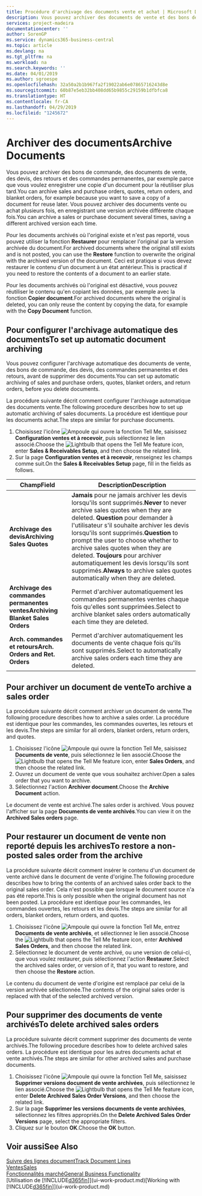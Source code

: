 ```yaml
---
title: Procédure d'archivage des documents vente et achat | Microsoft Docs
description: Vous pouvez archiver des documents de vente et des bons de commande, des devis, des retours et des commandes permanentes, et vous pouvez utiliser le document archivé pour recréer le document d'origine.
services: project-madeira
documentationcenter: ''
author: SorenGP
ms.service: dynamics365-business-central
ms.topic: article
ms.devlang: na
ms.tgt_pltfrm: na
ms.workload: na
ms.search.keywords: ''
ms.date: 04/01/2019
ms.author: sgroespe
ms.openlocfilehash: 32a50a2b1b967fa2f19022ab6e07865716243d8e
ms.sourcegitcommit: 60b87e5eb32bb408dd65b9855c29159b1dfbfca8
ms.translationtype: HT
ms.contentlocale: fr-CA
ms.lasthandoff: 04/29/2019
ms.locfileid: "1245672"
---
```

# <a name="archive-documents"></a><span data-ttu-id="263c3-103">Archiver des documents</span><span class="sxs-lookup"><span data-stu-id="263c3-103">Archive Documents</span></span>
<span data-ttu-id="263c3-104">Vous pouvez archiver des bons de commande, des documents de vente, des devis, des retours et des commandes permanentes, par exemple parce que vous voulez enregistrer une copie d'un document pour la réutiliser plus tard.</span><span class="sxs-lookup"><span data-stu-id="263c3-104">You can archive sales and purchase orders, quotes, return orders, and blanket orders, for example because you want to save a copy of a document for reuse later.</span></span> <span data-ttu-id="263c3-105">Vous pouvez archiver des documents vente ou achat plusieurs fois, en enregistrant une version archivée différente chaque fois.</span><span class="sxs-lookup"><span data-stu-id="263c3-105">You can archive a sales or purchase document several times, saving a different archived version each time.</span></span>

<span data-ttu-id="263c3-106">Pour les documents archivés où l'original existe et n'est pas reporté, vous pouvez utiliser la fonction **Restaurer** pour remplacer l'original par la version archivée du document.</span><span class="sxs-lookup"><span data-stu-id="263c3-106">For archived documents where the original still exists and is not posted, you can use the **Restore** function to overwrite the original with the archived version of the document.</span></span> <span data-ttu-id="263c3-107">Ceci est pratique si vous devez restaurer le contenu d'un document à un état antérieur.</span><span class="sxs-lookup"><span data-stu-id="263c3-107">This is practical if you need to restore the contents of a document to an earlier state.</span></span>

<span data-ttu-id="263c3-108">Pour les documents archivés où l'original est désactivé, vous pouvez réutiliser le contenu qu'en copiant les données, par exemple avec la fonction **Copier document**.</span><span class="sxs-lookup"><span data-stu-id="263c3-108">For archived documents where the original is deleted, you can only reuse the content by copying the data, for example with the **Copy Document** function.</span></span>   

## <a name="to-set-up-automatic-document-archiving"></a><span data-ttu-id="263c3-109">Pour configurer l'archivage automatique des documents</span><span class="sxs-lookup"><span data-stu-id="263c3-109">To set up automatic document archiving</span></span>  
<span data-ttu-id="263c3-110">Vous pouvez configurer l'archivage automatique des documents de vente, des bons de commande, des devis, des commandes permanentes et des retours, avant de supprimer des documents.</span><span class="sxs-lookup"><span data-stu-id="263c3-110">You can set up automatic archiving of sales and purchase orders, quotes, blanket orders, and return orders, before you delete documents.</span></span>

<span data-ttu-id="263c3-111">La procédure suivante décrit comment configurer l'archivage automatique des documents vente.</span><span class="sxs-lookup"><span data-stu-id="263c3-111">The following procedure describes how to set up automatic archiving of sales documents.</span></span> <span data-ttu-id="263c3-112">La procédure est identique pour les documents achat.</span><span class="sxs-lookup"><span data-stu-id="263c3-112">The steps are similar for purchase documents.</span></span>
1.  <span data-ttu-id="263c3-113">Choisissez l'icône ![Ampoule qui ouvre la fonction Tell Me](media/ui-search/search_small.png "Dites-moi ce que vous voulez faire"), saisissez **Configuration ventes et à recevoir**, puis sélectionnez le lien associé.</span><span class="sxs-lookup"><span data-stu-id="263c3-113">Choose the ![Lightbulb that opens the Tell Me feature](media/ui-search/search_small.png "Tell me what you want to do") icon, enter **Sales & Receivables Setup**, and then choose the related link.</span></span>
2. <span data-ttu-id="263c3-114">Sur la page **Configuration ventes et à recevoir**, renseignez les champs comme suit.</span><span class="sxs-lookup"><span data-stu-id="263c3-114">On the **Sales & Receivables Setup** page, fill in the fields as follows.</span></span>

|<span data-ttu-id="263c3-115">Champ</span><span class="sxs-lookup"><span data-stu-id="263c3-115">Field</span></span>|<span data-ttu-id="263c3-116">Description</span><span class="sxs-lookup"><span data-stu-id="263c3-116">Description</span></span>|
|-----|-----------|
|<span data-ttu-id="263c3-117">**Archivage des devis**</span><span class="sxs-lookup"><span data-stu-id="263c3-117">**Archiving Sales Quotes**</span></span>|<span data-ttu-id="263c3-118">**Jamais** pour ne jamais archiver les devis lorsqu'ils sont supprimés.</span><span class="sxs-lookup"><span data-stu-id="263c3-118">**Never** to never archive sales quotes when they are deleted.</span></span> <span data-ttu-id="263c3-119">**Question** pour demander à l'utilisateur s'il souhaite archiver les devis lorsqu'ils sont supprimés.</span><span class="sxs-lookup"><span data-stu-id="263c3-119">**Question** to prompt the user to choose whether to archive sales quotes when they are deleted.</span></span> <span data-ttu-id="263c3-120">**Toujours** pour archiver automatiquement les devis lorsqu'ils sont supprimés.</span><span class="sxs-lookup"><span data-stu-id="263c3-120">**Always** to archive sales quotes automatically when they are deleted.</span></span>|
|<span data-ttu-id="263c3-121">**Archivage des commandes permanentes ventes**</span><span class="sxs-lookup"><span data-stu-id="263c3-121">**Archiving Blanket Sales Orders**</span></span>|<span data-ttu-id="263c3-122">Permet d'archiver automatiquement les commandes permanentes ventes chaque fois qu'elles sont supprimées.</span><span class="sxs-lookup"><span data-stu-id="263c3-122">Select to archive blanket sales orders automatically each time they are deleted.</span></span>|
|<span data-ttu-id="263c3-123">**Arch. commandes et retours**</span><span class="sxs-lookup"><span data-stu-id="263c3-123">**Arch. Orders and Ret. Orders**</span></span>|<span data-ttu-id="263c3-124">Permet d'archiver automatiquement les documents de vente chaque fois qu'ils sont supprimés.</span><span class="sxs-lookup"><span data-stu-id="263c3-124">Select to automatically archive sales orders each time they are deleted.</span></span>|

## <a name="to-archive-a-sales-order"></a><span data-ttu-id="263c3-125">Pour archiver un document de vente</span><span class="sxs-lookup"><span data-stu-id="263c3-125">To archive a sales order</span></span>
<span data-ttu-id="263c3-126">La procédure suivante décrit comment archiver un document de vente.</span><span class="sxs-lookup"><span data-stu-id="263c3-126">The following procedure describes how to archive a sales order.</span></span> <span data-ttu-id="263c3-127">La procédure est identique pour les commandes, les commandes ouvertes, les retours et les devis.</span><span class="sxs-lookup"><span data-stu-id="263c3-127">The steps are similar for all orders, blanket orders, return orders, and quotes.</span></span>

1.  <span data-ttu-id="263c3-128">Choisissez l'icône ![Ampoule qui ouvre la fonction Tell Me](media/ui-search/search_small.png "Dites-moi ce que vous voulez faire"), saisissez **Documents de vente**, puis sélectionnez le lien associé.</span><span class="sxs-lookup"><span data-stu-id="263c3-128">Choose the ![Lightbulb that opens the Tell Me feature](media/ui-search/search_small.png "Tell me what you want to do") icon, enter **Sales Orders**, and then choose the related link.</span></span>  
2.  <span data-ttu-id="263c3-129">Ouvrez un document de vente que vous souhaitez archiver.</span><span class="sxs-lookup"><span data-stu-id="263c3-129">Open a sales order that you want to archive.</span></span>  
3.  <span data-ttu-id="263c3-130">Sélectionnez l'action **Archiver document**.</span><span class="sxs-lookup"><span data-stu-id="263c3-130">Choose the **Archive Document** action.</span></span>

<span data-ttu-id="263c3-131">Le document de vente est archivé.</span><span class="sxs-lookup"><span data-stu-id="263c3-131">The sales order is archived.</span></span> <span data-ttu-id="263c3-132">Vous pouvez l'afficher sur la page **Documents de vente archivés**.</span><span class="sxs-lookup"><span data-stu-id="263c3-132">You can view it on the **Archived Sales orders** page.</span></span>

## <a name="to-restore-a-non-posted-sales-order-from-the-archive"></a><span data-ttu-id="263c3-133">Pour restaurer un document de vente non reporté depuis les archives</span><span class="sxs-lookup"><span data-stu-id="263c3-133">To restore a non-posted sales order from the archive</span></span>
<span data-ttu-id="263c3-134">La procédure suivante décrit comment insérer le contenu d'un document de vente archivé dans le document de vente d'origine.</span><span class="sxs-lookup"><span data-stu-id="263c3-134">The following procedure describes how to bring the contents of an archived sales order back to the original sales order.</span></span> <span data-ttu-id="263c3-135">Cela n'est possible que lorsque le document source n'a pas été reporté.</span><span class="sxs-lookup"><span data-stu-id="263c3-135">This is only possible when the original document has not been posted.</span></span> <span data-ttu-id="263c3-136">La procédure est identique pour les commandes, les commandes ouvertes, les retours et les devis.</span><span class="sxs-lookup"><span data-stu-id="263c3-136">The steps are similar for all orders, blanket orders, return orders, and quotes.</span></span>

1. <span data-ttu-id="263c3-137">Choisissez l'icône ![Ampoule qui ouvre la fonction Tell Me](media/ui-search/search_small.png "Dites-moi ce que vous voulez faire"), entrez **Documents de vente archivés**, et sélectionnez le lien associé.</span><span class="sxs-lookup"><span data-stu-id="263c3-137">Choose the ![Lightbulb that opens the Tell Me feature](media/ui-search/search_small.png "Tell me what you want to do") icon, enter **Archived Sales Orders**, and then choose the related link.</span></span>
2. <span data-ttu-id="263c3-138">Sélectionnez le document de vente archivé, ou une version de celui-ci, que vous voulez restaurer, puis sélectionnez l'action **Restaurer**.</span><span class="sxs-lookup"><span data-stu-id="263c3-138">Select the archived sales order, or version of it, that you want to restore, and then choose the **Restore** action.</span></span>  

<span data-ttu-id="263c3-139">Le contenu du document de vente d'origine est remplacé par celui de la version archivée sélectionnée.</span><span class="sxs-lookup"><span data-stu-id="263c3-139">The contents of the original sales order is replaced with that of the selected archived version.</span></span>

## <a name="to-delete-archived-sales-orders"></a><span data-ttu-id="263c3-140">Pour supprimer des documents de vente archivés</span><span class="sxs-lookup"><span data-stu-id="263c3-140">To delete archived sales orders</span></span>
<span data-ttu-id="263c3-141">La procédure suivante décrit comment supprimer des documents de vente archivés.</span><span class="sxs-lookup"><span data-stu-id="263c3-141">The following procedure describes how to delete archived sales orders.</span></span> <span data-ttu-id="263c3-142">La procédure est identique pour les autres documents achat et vente archivés.</span><span class="sxs-lookup"><span data-stu-id="263c3-142">The steps are similar for other archived sales and purchase documents.</span></span>

1.  <span data-ttu-id="263c3-143">Choisissez l'icône ![Ampoule qui ouvre la fonction Tell Me](media/ui-search/search_small.png "Dites-moi ce que vous voulez faire"), saisissez **Supprimer versions document de vente archivées**, puis sélectionnez le lien associé.</span><span class="sxs-lookup"><span data-stu-id="263c3-143">Choose the ![Lightbulb that opens the Tell Me feature](media/ui-search/search_small.png "Tell me what you want to do") icon, enter **Delete Archived Sales Order Versions**, and then choose the related link.</span></span>  
2.  <span data-ttu-id="263c3-144">Sur la page **Supprimer les versions documents de vente archivées**, sélectionnez les filtres appropriés.</span><span class="sxs-lookup"><span data-stu-id="263c3-144">On the **Delete Archived Sales Order Versions** page, select the appropriate filters.</span></span>  
3.  <span data-ttu-id="263c3-145">Cliquez sur le bouton **OK**.</span><span class="sxs-lookup"><span data-stu-id="263c3-145">Choose the **OK** button.</span></span>

## <a name="see-also"></a><span data-ttu-id="263c3-146">Voir aussi</span><span class="sxs-lookup"><span data-stu-id="263c3-146">See Also</span></span>
[<span data-ttu-id="263c3-147">Suivre des lignes document</span><span class="sxs-lookup"><span data-stu-id="263c3-147">Track Document Lines</span></span>](across-how-to-track-document-lines.md)  
[<span data-ttu-id="263c3-148">Ventes</span><span class="sxs-lookup"><span data-stu-id="263c3-148">Sales</span></span>](sales-manage-sales.md)  
[<span data-ttu-id="263c3-149">Fonctionnalités marché</span><span class="sxs-lookup"><span data-stu-id="263c3-149">General Business Functionality</span></span>](ui-across-business-areas.md)  
<span data-ttu-id="263c3-150">[Utilisation de [!INCLUDE[d365fin](includes/d365fin_md.md)]](ui-work-product.md)</span><span class="sxs-lookup"><span data-stu-id="263c3-150">[Working with [!INCLUDE[d365fin](includes/d365fin_md.md)]](ui-work-product.md)</span></span>
